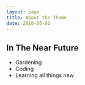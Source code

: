 ```yaml
---
layout: page
title: About the Theme
date: 2016-06-01
---
```

    

## In The Near Future
* Gardening
* Coding
* Learning all things new

